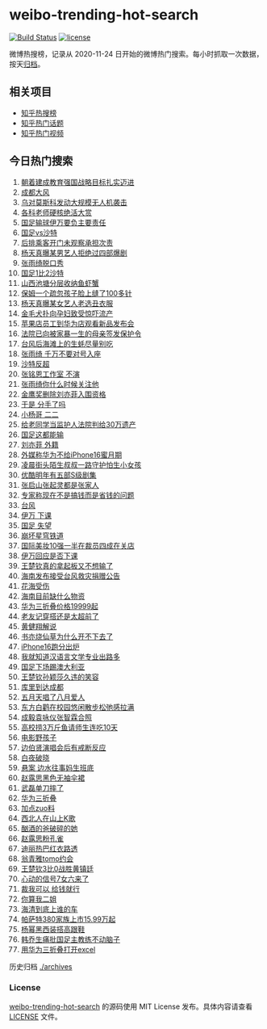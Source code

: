 # weibo-trending-hot-search

[![Build Status](https://github.com/justjavac/weibo-trending-hot-search/workflows/ci/badge.svg?branch=master)](https://github.com/justjavac/weibo-trending-hot-search/actions)
[![license](https://img.shields.io/github/license/justjavac/weibo-trending-hot-search)](https://github.com/justjavac/weibo-trending-hot-search/blob/master/LICENSE)

微博热搜榜，记录从 2020-11-24 日开始的微博热门搜索。每小时抓取一次数据，按天[归档](./archives)。

## 相关项目

- [知乎热搜榜](https://github.com/justjavac/zhihu-trending-top-search)
- [知乎热门话题](https://github.com/justjavac/zhihu-trending-hot-questions)
- [知乎热门视频](https://github.com/justjavac/zhihu-trending-hot-video)

## 今日热门搜索

<!-- BEGIN -->
<!-- 最后更新时间 Wed Sep 11 2024 05:11:23 GMT+0800 (China Standard Time) -->

1. [朝着建成教育强国战略目标扎实迈进](https://s.weibo.com//weibo?q=%23%E6%9C%9D%E7%9D%80%E5%BB%BA%E6%88%90%E6%95%99%E8%82%B2%E5%BC%BA%E5%9B%BD%E6%88%98%E7%95%A5%E7%9B%AE%E6%A0%87%E6%89%8E%E5%AE%9E%E8%BF%88%E8%BF%9B%23&Refer=new_time)
1. [成都大风](https://s.weibo.com//weibo?q=%E6%88%90%E9%83%BD%E5%A4%A7%E9%A3%8E&t=31&band_rank=2&Refer=top)
1. [乌对莫斯科发动大规模无人机袭击](https://s.weibo.com//weibo?q=%23%E4%B9%8C%E5%AF%B9%E8%8E%AB%E6%96%AF%E7%A7%91%E5%8F%91%E5%8A%A8%E5%A4%A7%E8%A7%84%E6%A8%A1%E6%97%A0%E4%BA%BA%E6%9C%BA%E8%A2%AD%E5%87%BB%23&t=31&band_rank=19&Refer=top)
1. [各科老师硬核绝活大赏](https://s.weibo.com//weibo?q=%23%E5%90%84%E7%A7%91%E8%80%81%E5%B8%88%E7%A1%AC%E6%A0%B8%E7%BB%9D%E6%B4%BB%E5%A4%A7%E8%B5%8F%23&t=31&band_rank=3&Refer=top)
1. [国足输球伊万要负主要责任](https://s.weibo.com//weibo?q=%23%E5%9B%BD%E8%B6%B3%E8%BE%93%E7%90%83%E4%BC%8A%E4%B8%87%E8%A6%81%E8%B4%9F%E4%B8%BB%E8%A6%81%E8%B4%A3%E4%BB%BB%23&t=31&band_rank=31&Refer=top)
1. [国足vs沙特](https://s.weibo.com//weibo?q=%23%E5%9B%BD%E8%B6%B3vs%E6%B2%99%E7%89%B9%23&t=31&band_rank=1&Refer=top)
1. [后排乘客开门未观察承担次责](https://s.weibo.com//weibo?q=%23%E5%90%8E%E6%8E%92%E4%B9%98%E5%AE%A2%E5%BC%80%E9%97%A8%E6%9C%AA%E8%A7%82%E5%AF%9F%E6%89%BF%E6%8B%85%E6%AC%A1%E8%B4%A3%23&t=31&band_rank=16&Refer=top)
1. [杨天真曝某男艺人拒绝过四部爆剧](https://s.weibo.com//weibo?q=%23%E6%9D%A8%E5%A4%A9%E7%9C%9F%E6%9B%9D%E6%9F%90%E7%94%B7%E8%89%BA%E4%BA%BA%E6%8B%92%E7%BB%9D%E8%BF%87%E5%9B%9B%E9%83%A8%E7%88%86%E5%89%A7%23&t=31&band_rank=2&Refer=top)
1. [张雨绮脱口秀](https://s.weibo.com//weibo?q=%E5%BC%A0%E9%9B%A8%E7%BB%AE%E8%84%B1%E5%8F%A3%E7%A7%80&t=31&band_rank=18&Refer=top)
1. [国足1比2沙特](https://s.weibo.com//weibo?q=%23%E5%9B%BD%E8%B6%B31%E6%AF%942%E6%B2%99%E7%89%B9%23&t=31&band_rank=20&Refer=top)
1. [山西池塘分层收纳鱼虾蟹](https://s.weibo.com//weibo?q=%23%E5%B1%B1%E8%A5%BF%E6%B1%A0%E5%A1%98%E5%88%86%E5%B1%82%E6%94%B6%E7%BA%B3%E9%B1%BC%E8%99%BE%E8%9F%B9%23&t=31&band_rank=10&Refer=top)
1. [保姆一个疏忽孩子脸上缝了100多针](https://s.weibo.com//weibo?q=%23%E4%BF%9D%E5%A7%86%E4%B8%80%E4%B8%AA%E7%96%8F%E5%BF%BD%E5%AD%A9%E5%AD%90%E8%84%B8%E4%B8%8A%E7%BC%9D%E4%BA%86100%E5%A4%9A%E9%92%88%23&t=31&band_rank=12&Refer=top)
1. [杨天真曝某女艺人老选丑衣服](https://s.weibo.com//weibo?q=%23%E6%9D%A8%E5%A4%A9%E7%9C%9F%E6%9B%9D%E6%9F%90%E5%A5%B3%E8%89%BA%E4%BA%BA%E8%80%81%E9%80%89%E4%B8%91%E8%A1%A3%E6%9C%8D%23&t=31&band_rank=12&Refer=top)
1. [金毛犬扑向孕妇致受惊吓流产](https://s.weibo.com//weibo?q=%23%E9%87%91%E6%AF%9B%E7%8A%AC%E6%89%91%E5%90%91%E5%AD%95%E5%A6%87%E8%87%B4%E5%8F%97%E6%83%8A%E5%90%93%E6%B5%81%E4%BA%A7%23&t=31&band_rank=11&Refer=top)
1. [苹果店员工到华为店观看新品发布会](https://s.weibo.com//weibo?q=%23%E8%8B%B9%E6%9E%9C%E5%BA%97%E5%91%98%E5%B7%A5%E5%88%B0%E5%8D%8E%E4%B8%BA%E5%BA%97%E8%A7%82%E7%9C%8B%E6%96%B0%E5%93%81%E5%8F%91%E5%B8%83%E4%BC%9A%23&t=31&band_rank=37&Refer=top)
1. [法院已向被家暴一生的母亲签发保护令](https://s.weibo.com//weibo?q=%23%E6%B3%95%E9%99%A2%E5%B7%B2%E5%90%91%E8%A2%AB%E5%AE%B6%E6%9A%B4%E4%B8%80%E7%94%9F%E7%9A%84%E6%AF%8D%E4%BA%B2%E7%AD%BE%E5%8F%91%E4%BF%9D%E6%8A%A4%E4%BB%A4%23&t=31&band_rank=10&Refer=top)
1. [台风后海滩上的生蚝尽量别吃](https://s.weibo.com//weibo?q=%23%E5%8F%B0%E9%A3%8E%E5%90%8E%E6%B5%B7%E6%BB%A9%E4%B8%8A%E7%9A%84%E7%94%9F%E8%9A%9D%E5%B0%BD%E9%87%8F%E5%88%AB%E5%90%83%23&t=31&band_rank=25&Refer=top)
1. [张雨绮 千万不要对号入座](https://s.weibo.com//weibo?q=%E5%BC%A0%E9%9B%A8%E7%BB%AE%20%E5%8D%83%E4%B8%87%E4%B8%8D%E8%A6%81%E5%AF%B9%E5%8F%B7%E5%85%A5%E5%BA%A7&t=31&band_rank=7&Refer=top)
1. [沙特反超](https://s.weibo.com//weibo?q=%E6%B2%99%E7%89%B9%E5%8F%8D%E8%B6%85&t=31&band_rank=40&Refer=top)
1. [张铭恩工作室 不演](https://s.weibo.com//weibo?q=%E5%BC%A0%E9%93%AD%E6%81%A9%E5%B7%A5%E4%BD%9C%E5%AE%A4%20%E4%B8%8D%E6%BC%94&t=31&band_rank=15&Refer=top)
1. [张雨绮你什么时候关注他](https://s.weibo.com//weibo?q=%23%E5%BC%A0%E9%9B%A8%E7%BB%AE%E4%BD%A0%E4%BB%80%E4%B9%88%E6%97%B6%E5%80%99%E5%85%B3%E6%B3%A8%E4%BB%96%23&t=31&band_rank=13&Refer=top)
1. [金鹰奖删除刘亦菲入围资格](https://s.weibo.com//weibo?q=%23%E9%87%91%E9%B9%B0%E5%A5%96%E5%88%A0%E9%99%A4%E5%88%98%E4%BA%A6%E8%8F%B2%E5%85%A5%E5%9B%B4%E8%B5%84%E6%A0%BC%23&t=31&band_rank=4&Refer=top)
1. [于是 分手了吗](https://s.weibo.com//weibo?q=%E4%BA%8E%E6%98%AF%20%E5%88%86%E6%89%8B%E4%BA%86%E5%90%97&t=31&band_rank=21&Refer=top)
1. [小杨哥 二二](https://s.weibo.com//weibo?q=%E5%B0%8F%E6%9D%A8%E5%93%A5%20%E4%BA%8C%E4%BA%8C&t=31&band_rank=22&Refer=top)
1. [给老同学当监护人法院判给30万遗产](https://s.weibo.com//weibo?q=%23%E7%BB%99%E8%80%81%E5%90%8C%E5%AD%A6%E5%BD%93%E7%9B%91%E6%8A%A4%E4%BA%BA%E6%B3%95%E9%99%A2%E5%88%A4%E7%BB%9930%E4%B8%87%E9%81%97%E4%BA%A7%23&t=31&band_rank=26&Refer=top)
1. [国足这都能输](https://s.weibo.com//weibo?q=%23%E5%9B%BD%E8%B6%B3%E8%BF%99%E9%83%BD%E8%83%BD%E8%BE%93%23&t=31&band_rank=9&Refer=top)
1. [刘亦菲 外籍](https://s.weibo.com//weibo?q=%E5%88%98%E4%BA%A6%E8%8F%B2%20%E5%A4%96%E7%B1%8D&t=31&band_rank=14&Refer=top)
1. [外媒称华为不给iPhone16蜜月期](https://s.weibo.com//weibo?q=%23%E5%A4%96%E5%AA%92%E7%A7%B0%E5%8D%8E%E4%B8%BA%E4%B8%8D%E7%BB%99iPhone16%E8%9C%9C%E6%9C%88%E6%9C%9F%23&t=31&band_rank=30&Refer=top)
1. [凌晨街头陌生叔叔一路守护怕生小女孩](https://s.weibo.com//weibo?q=%23%E5%87%8C%E6%99%A8%E8%A1%97%E5%A4%B4%E9%99%8C%E7%94%9F%E5%8F%94%E5%8F%94%E4%B8%80%E8%B7%AF%E5%AE%88%E6%8A%A4%E6%80%95%E7%94%9F%E5%B0%8F%E5%A5%B3%E5%AD%A9%23&t=31&band_rank=30&Refer=top)
1. [优酷明年有五部S级剧集](https://s.weibo.com//weibo?q=%23%E4%BC%98%E9%85%B7%E6%98%8E%E5%B9%B4%E6%9C%89%E4%BA%94%E9%83%A8S%E7%BA%A7%E5%89%A7%E9%9B%86%23&t=31&band_rank=29&Refer=top)
1. [张启山张起灵都是张家人](https://s.weibo.com//weibo?q=%E5%BC%A0%E5%90%AF%E5%B1%B1%E5%BC%A0%E8%B5%B7%E7%81%B5%E9%83%BD%E6%98%AF%E5%BC%A0%E5%AE%B6%E4%BA%BA&t=31&band_rank=26&Refer=top)
1. [专家称现在不是搞钱而是省钱的问题](https://s.weibo.com//weibo?q=%23%E4%B8%93%E5%AE%B6%E7%A7%B0%E7%8E%B0%E5%9C%A8%E4%B8%8D%E6%98%AF%E6%90%9E%E9%92%B1%E8%80%8C%E6%98%AF%E7%9C%81%E9%92%B1%E7%9A%84%E9%97%AE%E9%A2%98%23&t=31&band_rank=32&Refer=top)
1. [台风](https://s.weibo.com//weibo?q=%E5%8F%B0%E9%A3%8E&t=31&band_rank=32&Refer=top)
1. [伊万 下课](https://s.weibo.com//weibo?q=%E4%BC%8A%E4%B8%87%20%E4%B8%8B%E8%AF%BE&t=31&band_rank=5&Refer=top)
1. [国足 失望](https://s.weibo.com//weibo?q=%E5%9B%BD%E8%B6%B3%20%E5%A4%B1%E6%9C%9B&t=31&band_rank=36&Refer=top)
1. [崩坏星穹铁道](https://s.weibo.com//weibo?q=%E5%B4%A9%E5%9D%8F%E6%98%9F%E7%A9%B9%E9%93%81%E9%81%93&t=31&band_rank=45&Refer=top)
1. [国际美妆10强一半在裁员四成在关店](https://s.weibo.com//weibo?q=%23%E5%9B%BD%E9%99%85%E7%BE%8E%E5%A6%8610%E5%BC%BA%E4%B8%80%E5%8D%8A%E5%9C%A8%E8%A3%81%E5%91%98%E5%9B%9B%E6%88%90%E5%9C%A8%E5%85%B3%E5%BA%97%23&t=31&band_rank=10&Refer=top)
1. [伊万回应是否下课](https://s.weibo.com//weibo?q=%23%E4%BC%8A%E4%B8%87%E5%9B%9E%E5%BA%94%E6%98%AF%E5%90%A6%E4%B8%8B%E8%AF%BE%23&t=31&band_rank=44&Refer=top)
1. [王楚钦真的拿起板又不想输了](https://s.weibo.com//weibo?q=%23%E7%8E%8B%E6%A5%9A%E9%92%A6%E7%9C%9F%E7%9A%84%E6%8B%BF%E8%B5%B7%E6%9D%BF%E5%8F%88%E4%B8%8D%E6%83%B3%E8%BE%93%E4%BA%86%23&t=31&band_rank=6&Refer=top)
1. [海南发布接受台风救灾捐赠公告](https://s.weibo.com//weibo?q=%23%E6%B5%B7%E5%8D%97%E5%8F%91%E5%B8%83%E6%8E%A5%E5%8F%97%E5%8F%B0%E9%A3%8E%E6%95%91%E7%81%BE%E6%8D%90%E8%B5%A0%E5%85%AC%E5%91%8A%23&t=31&band_rank=8&Refer=top)
1. [花海受伤](https://s.weibo.com//weibo?q=%E8%8A%B1%E6%B5%B7%E5%8F%97%E4%BC%A4&t=31&band_rank=16&Refer=top)
1. [海南目前缺什么物资](https://s.weibo.com//weibo?q=%23%E6%B5%B7%E5%8D%97%E7%9B%AE%E5%89%8D%E7%BC%BA%E4%BB%80%E4%B9%88%E7%89%A9%E8%B5%84%23&t=31&band_rank=17&Refer=top)
1. [华为三折叠价格19999起](https://s.weibo.com//weibo?q=%E5%8D%8E%E4%B8%BA%E4%B8%89%E6%8A%98%E5%8F%A0%E4%BB%B7%E6%A0%BC19999%E8%B5%B7&t=31&band_rank=45&Refer=top)
1. [老友记穿搭还是太超前了](https://s.weibo.com//weibo?q=%E8%80%81%E5%8F%8B%E8%AE%B0%E7%A9%BF%E6%90%AD%E8%BF%98%E6%98%AF%E5%A4%AA%E8%B6%85%E5%89%8D%E4%BA%86&t=31&band_rank=46&Refer=top)
1. [黄健翔解说](https://s.weibo.com//weibo?q=%E9%BB%84%E5%81%A5%E7%BF%94%E8%A7%A3%E8%AF%B4&t=31&band_rank=49&Refer=top)
1. [书亦烧仙草为什么开不下去了](https://s.weibo.com//weibo?q=%23%E4%B9%A6%E4%BA%A6%E7%83%A7%E4%BB%99%E8%8D%89%E4%B8%BA%E4%BB%80%E4%B9%88%E5%BC%80%E4%B8%8D%E4%B8%8B%E5%8E%BB%E4%BA%86%23&t=31&band_rank=26&Refer=top)
1. [iPhone16跑分出炉](https://s.weibo.com//weibo?q=%23iPhone16%E8%B7%91%E5%88%86%E5%87%BA%E7%82%89%23&t=31&band_rank=35&Refer=top)
1. [我就知道汉语言文学专业出路多](https://s.weibo.com//weibo?q=%E6%88%91%E5%B0%B1%E7%9F%A5%E9%81%93%E6%B1%89%E8%AF%AD%E8%A8%80%E6%96%87%E5%AD%A6%E4%B8%93%E4%B8%9A%E5%87%BA%E8%B7%AF%E5%A4%9A&t=31&band_rank=23&Refer=top)
1. [国足下场踢澳大利亚](https://s.weibo.com//weibo?q=%23%E5%9B%BD%E8%B6%B3%E4%B8%8B%E5%9C%BA%E8%B8%A2%E6%BE%B3%E5%A4%A7%E5%88%A9%E4%BA%9A%23&t=31&band_rank=39&Refer=top)
1. [王楚钦孙颖莎久违的笑容](https://s.weibo.com//weibo?q=%E7%8E%8B%E6%A5%9A%E9%92%A6%E5%AD%99%E9%A2%96%E8%8E%8E%E4%B9%85%E8%BF%9D%E7%9A%84%E7%AC%91%E5%AE%B9&t=31&band_rank=32&Refer=top)
1. [库里到达成都](https://s.weibo.com//weibo?q=%23%E5%BA%93%E9%87%8C%E5%88%B0%E8%BE%BE%E6%88%90%E9%83%BD%23&t=31&band_rank=28&Refer=top)
1. [五月天唱了八月爱人](https://s.weibo.com//weibo?q=%23%E4%BA%94%E6%9C%88%E5%A4%A9%E5%94%B1%E4%BA%86%E5%85%AB%E6%9C%88%E7%88%B1%E4%BA%BA%23&t=31&band_rank=34&Refer=top)
1. [东方白鹳在校园悠闲散步松弛感拉满](https://s.weibo.com//weibo?q=%23%E4%B8%9C%E6%96%B9%E7%99%BD%E9%B9%B3%E5%9C%A8%E6%A0%A1%E5%9B%AD%E6%82%A0%E9%97%B2%E6%95%A3%E6%AD%A5%E6%9D%BE%E5%BC%9B%E6%84%9F%E6%8B%89%E6%BB%A1%23&t=31&band_rank=30&Refer=top)
1. [成毅袁咏仪张智霖合照](https://s.weibo.com//weibo?q=%23%E6%88%90%E6%AF%85%E8%A2%81%E5%92%8F%E4%BB%AA%E5%BC%A0%E6%99%BA%E9%9C%96%E5%90%88%E7%85%A7%23&t=31&band_rank=24&Refer=top)
1. [高校捞3万斤鱼请师生连吃10天](https://s.weibo.com//weibo?q=%23%E9%AB%98%E6%A0%A1%E6%8D%9E3%E4%B8%87%E6%96%A4%E9%B1%BC%E8%AF%B7%E5%B8%88%E7%94%9F%E8%BF%9E%E5%90%8310%E5%A4%A9%23&t=31&band_rank=16&Refer=top)
1. [电影野孩子](https://s.weibo.com//weibo?q=%E7%94%B5%E5%BD%B1%E9%87%8E%E5%AD%A9%E5%AD%90&t=31&band_rank=42&Refer=top)
1. [边伯贤演唱会后有戒断反应](https://s.weibo.com//weibo?q=%23%E8%BE%B9%E4%BC%AF%E8%B4%A4%E6%BC%94%E5%94%B1%E4%BC%9A%E5%90%8E%E6%9C%89%E6%88%92%E6%96%AD%E5%8F%8D%E5%BA%94%23&t=31&band_rank=47&Refer=top)
1. [白夜破晓](https://s.weibo.com//weibo?q=%E7%99%BD%E5%A4%9C%E7%A0%B4%E6%99%93&t=31&band_rank=47&Refer=top)
1. [悬案 边水往事妈生班底](https://s.weibo.com//weibo?q=%E6%82%AC%E6%A1%88%20%E8%BE%B9%E6%B0%B4%E5%BE%80%E4%BA%8B%E5%A6%88%E7%94%9F%E7%8F%AD%E5%BA%95&t=31&band_rank=30&Refer=top)
1. [赵露思黑色无袖伞裙](https://s.weibo.com//weibo?q=%23%E8%B5%B5%E9%9C%B2%E6%80%9D%E9%BB%91%E8%89%B2%E6%97%A0%E8%A2%96%E4%BC%9E%E8%A3%99%23&t=31&band_rank=38&Refer=top)
1. [武磊单刀摔了](https://s.weibo.com//weibo?q=%23%E6%AD%A6%E7%A3%8A%E5%8D%95%E5%88%80%E6%91%94%E4%BA%86%23&t=31&band_rank=44&Refer=top)
1. [华为三折叠](https://s.weibo.com//weibo?q=%23%E5%8D%8E%E4%B8%BA%E4%B8%89%E6%8A%98%E5%8F%A0%23&t=31&band_rank=50&Refer=top)
1. [加点zuo料](https://s.weibo.com//weibo?q=%23%E5%8A%A0%E7%82%B9zuo%E6%96%99%23&t=31&band_rank=50&Refer=top)
1. [西北人在山上K歌](https://s.weibo.com//weibo?q=%23%E8%A5%BF%E5%8C%97%E4%BA%BA%E5%9C%A8%E5%B1%B1%E4%B8%8AK%E6%AD%8C%23&t=31&band_rank=14&Refer=top)
1. [酗酒的爸破碎的她](https://s.weibo.com//weibo?q=%E9%85%97%E9%85%92%E7%9A%84%E7%88%B8%E7%A0%B4%E7%A2%8E%E7%9A%84%E5%A5%B9&t=31&band_rank=42&Refer=top)
1. [赵露思粉孔雀](https://s.weibo.com//weibo?q=%23%E8%B5%B5%E9%9C%B2%E6%80%9D%E7%B2%89%E5%AD%94%E9%9B%80%23&t=31&band_rank=33&Refer=top)
1. [迪丽热巴红衣路透](https://s.weibo.com//weibo?q=%E8%BF%AA%E4%B8%BD%E7%83%AD%E5%B7%B4%E7%BA%A2%E8%A1%A3%E8%B7%AF%E9%80%8F&t=31&band_rank=43&Refer=top)
1. [翁青雅tomo约会](https://s.weibo.com//weibo?q=%23%E7%BF%81%E9%9D%92%E9%9B%85tomo%E7%BA%A6%E4%BC%9A%23&t=31&band_rank=48&Refer=top)
1. [王楚钦3比0战胜黄镇廷](https://s.weibo.com//weibo?q=%23%E7%8E%8B%E6%A5%9A%E9%92%A63%E6%AF%940%E6%88%98%E8%83%9C%E9%BB%84%E9%95%87%E5%BB%B7%23&t=31&band_rank=45&Refer=top)
1. [心动的信号7女六来了](https://s.weibo.com//weibo?q=%23%E5%BF%83%E5%8A%A8%E7%9A%84%E4%BF%A1%E5%8F%B77%E5%A5%B3%E5%85%AD%E6%9D%A5%E4%BA%86%23&t=31&band_rank=41&Refer=top)
1. [裁我可以 给钱就行](https://s.weibo.com//weibo?q=%E8%A3%81%E6%88%91%E5%8F%AF%E4%BB%A5%20%E7%BB%99%E9%92%B1%E5%B0%B1%E8%A1%8C&t=31&band_rank=25&Refer=top)
1. [你算我二姐](https://s.weibo.com//weibo?q=%23%E4%BD%A0%E7%AE%97%E6%88%91%E4%BA%8C%E5%A7%90%23&t=31&band_rank=27&Refer=top)
1. [海清到底上谁的车](https://s.weibo.com//weibo?q=%23%E6%B5%B7%E6%B8%85%E5%88%B0%E5%BA%95%E4%B8%8A%E8%B0%81%E7%9A%84%E8%BD%A6%23&t=31&band_rank=29&Refer=top)
1. [帕萨特380家族上市15.99万起](https://s.weibo.com//weibo?q=%23%E5%B8%95%E8%90%A8%E7%89%B9380%E5%AE%B6%E6%97%8F%E4%B8%8A%E5%B8%8215.99%E4%B8%87%E8%B5%B7%23&t=31&band_rank=35&Refer=top)
1. [杨幂黑西装搭高跟鞋](https://s.weibo.com//weibo?q=%23%E6%9D%A8%E5%B9%82%E9%BB%91%E8%A5%BF%E8%A3%85%E6%90%AD%E9%AB%98%E8%B7%9F%E9%9E%8B%23&t=31&band_rank=46&Refer=top)
1. [韩乔生痛批国足主教练不动脑子](https://s.weibo.com//weibo?q=%23%E9%9F%A9%E4%B9%94%E7%94%9F%E7%97%9B%E6%89%B9%E5%9B%BD%E8%B6%B3%E4%B8%BB%E6%95%99%E7%BB%83%E4%B8%8D%E5%8A%A8%E8%84%91%E5%AD%90%23&t=31&band_rank=47&Refer=top)
1. [用华为三折叠打开excel](https://s.weibo.com//weibo?q=%E7%94%A8%E5%8D%8E%E4%B8%BA%E4%B8%89%E6%8A%98%E5%8F%A0%E6%89%93%E5%BC%80excel&t=31&band_rank=50&Refer=top)

<!-- END -->

历史归档 [./archives](./archives)

### License

[weibo-trending-hot-search](https://github.com/justjavac/weibo-trending-hot-search) 的源码使用 MIT License
发布。具体内容请查看 [LICENSE](./LICENSE) 文件。
